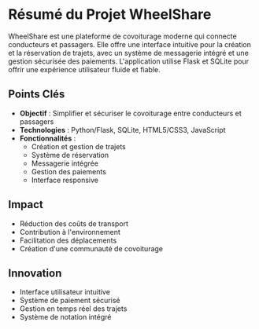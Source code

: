 # Résumé du Projet WheelShare

WheelShare est une plateforme de covoiturage moderne qui connecte conducteurs et passagers. Elle offre une interface intuitive pour la création et la réservation de trajets, avec un système de messagerie intégré et une gestion sécurisée des paiements. L'application utilise Flask et SQLite pour offrir une expérience utilisateur fluide et fiable.

## Points Clés

- **Objectif** : Simplifier et sécuriser le covoiturage entre conducteurs et passagers
- **Technologies** : Python/Flask, SQLite, HTML5/CSS3, JavaScript
- **Fonctionnalités** : 
  - Création et gestion de trajets
  - Système de réservation
  - Messagerie intégrée
  - Gestion des paiements
  - Interface responsive

## Impact

- Réduction des coûts de transport
- Contribution à l'environnement
- Facilitation des déplacements
- Création d'une communauté de covoiturage

## Innovation

- Interface utilisateur intuitive
- Système de paiement sécurisé
- Gestion en temps réel des trajets
- Système de notation intégré 